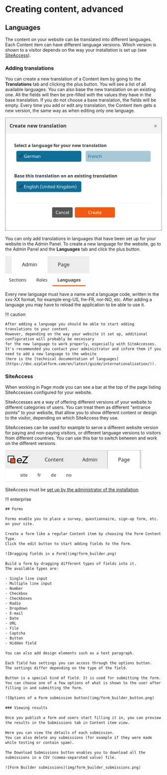 # Creating content, advanced

## Languages

The content on your website can be translated into different languages. Each Content item can have different language versions.
Which version is shown to a visitor depends on the way your installation is set up (see [SiteAccess](#siteaccess)).

### Adding translations

You can create a new translation of a Content item by going to the **Translations** tab and clicking the plus button.
You will see a list of all available languages. You can also base the new translation on an existing one.
All the fields will then be pre-filled with the values they have in the base translation.
If you do not choose a base translation, the fields will be empty. Every time you add or edit any translation,
the Content item gets a new version, the same way as when editing only one language.

![Adding a new translation](img/adding_translation.png "Adding a new translation")

You can only add translations in languages that have been set up for your website in the Admin Panel.
To create a new language for the website, go to the Admin Panel and the **Languages** tab and click the plus button.

![Language button in the Admin Panel](img/admin_panel_language.png "Language button in the Admin Panel")

Every new language must have a name and a language code, written in the xxx-XX format, for example eng-US, fre-FR, nor-NO, etc.
After adding a language you may have to reload the application to be able to use it.

!!! caution

    After adding a language you should be able to start adding translations to your content.
    However, depending on the way your website it set up, additional configuration will probably be necessary
    for the new language to work properly, especially with SiteAccesses.
    It's recommended you contact your administrator and inform them if you need to add a new language to the website
    (here is the [technical documentation of languages](https://doc.ezplatform.com/en/latest/guide/internationalization/)).

### SiteAccess

When working in Page mode you can see a bar at the top of the page listing SiteAccesses configured for your website.

SiteAccesses are a way of offering different versions of your website to different categories of users.
You can treat them as different "entrance points" to your website,
that allow you to show different content or design to the visitor, depending on which SiteAccess they use.

SiteAccesses can be used for example to serve a different website version for paying and non-paying visitors,
or different language versions to visitors from different countries.
You can use this bar to switch between and work on the different versions.

![Top bar with list of siteaccesses](img/siteaccess_bar.png "Top bar with list of SiteAccesses")

SiteAccess must be [set up by the administrator of the installation](https://doc.ezplatform.com/en/latest/guide/siteaccess/).

!!! enterprise

    ## Forms

    Forms enable you to place a survey, questionnaire, sign-up form, etc. on your site.

    Create a form like a regular Content item by choosing the Form Content Type.
    Click the edit button to start adding fields to the form.

    ![Dragging fields in a Form](img/form_builder.png)

    Build a form by dragging different types of fields into it.
    The available types are:

    - Single line input
    - Multiple line input
    - Number
    - Checkbox
    - Checkboxes
    - Radio
    - Dropdown
    - E-mail
    - Date
    - URL
    - File
    - Captcha
    - Button
    - Hidden field

    You can also add design elements such as a text paragraph.

    Each field has settings you can access through the options button.
    The settings differ depending on the type of the field.

    Button is a special kind of field. It is used for submitting the form.
    You can choose one of a few options of what is shown to the user after filling in and submitting the form.

    ![Options of a Form submission button](img/form_builder_button.png)

    ### Viewing results

    Once you publish a form and users start filling it in, you can preview the results in the Submissions tab in Content item view.

    Here you can view the details of each submission.
    You can also delete any submissions (for example if they were made while testing or contain spam).

    The Download Submissions button enables you to download all the submissions in a CSV (comma-separated value) file.

    ![Form Builder submissions](img/form_builder_submissions.png)
